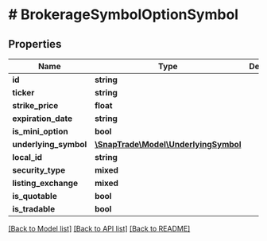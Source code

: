 # # BrokerageSymbolOptionSymbol

## Properties

Name | Type | Description | Notes
------------ | ------------- | ------------- | -------------
**id** | **string** |  | [optional]
**ticker** | **string** |  | [optional]
**strike_price** | **float** |  | [optional]
**expiration_date** | **string** |  | [optional]
**is_mini_option** | **bool** |  | [optional]
**underlying_symbol** | [**\SnapTrade\Model\UnderlyingSymbol**](UnderlyingSymbol.md) |  | [optional]
**local_id** | **string** |  | [optional]
**security_type** | **mixed** |  | [optional]
**listing_exchange** | **mixed** |  | [optional]
**is_quotable** | **bool** |  | [optional]
**is_tradable** | **bool** |  | [optional]

[[Back to Model list]](../../README.md#models) [[Back to API list]](../../README.md#endpoints) [[Back to README]](../../README.md)
